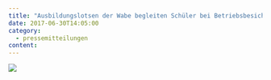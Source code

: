 ```yaml
---
title: "Ausbildungslotsen der Wabe begleiten Schüler bei Betriebsbesichtigungen"
date: 2017-06-30T14:05:00
category:
  - pressemitteilungen
content:   
---
```

![](/Ausbildungslotse-1024x768.jpg)